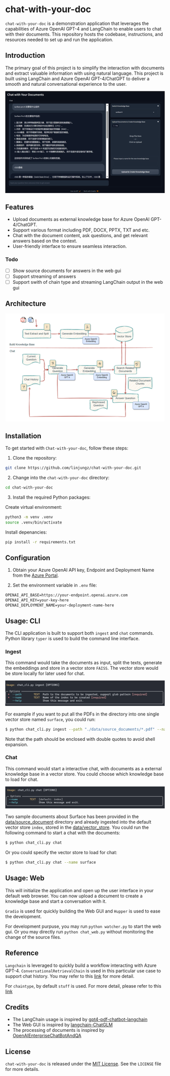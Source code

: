 # chat-with-your-doc

`chat-with-your-doc` is a demonstration application that leverages the capabilities of Azure OpenAI GPT-4 and LangChain to enable users to chat with their documents. This repository hosts the codebase, instructions, and resources needed to set up and run the application.

## Introduction

The primary goal of this project is to simplify the interaction with documents and extract valuable information with using natural language. This project is built using LangChain and Azure OpenAI GPT-4/ChatGPT to deliver a smooth and natural conversational experience to the user.

![](static/web_ui.png)

## Features

- Upload documents as external knowledge base for Azure OpenAI GPT-4/ChatGPT.
- Support various format including PDF, DOCX, PPTX, TXT and etc.
- Chat with the document content, ask questions, and get relevant answers based on the context.
- User-friendly interface to ensure seamless interaction.

### Todo
- [ ] Show source documents for answers in the web gui
- [ ] Support streaming of answers
- [ ] Support swith of chain type and streaming LangChain output in the web gui

## Architecture

![](./static/architecture.png)

## Installation

To get started with `Chat-with-your-doc`, follow these steps:

1. Clone the repository:

```bash
git clone https://github.com/linjungz/chat-with-your-doc.git
```

2. Change into the `chat-with-your-doc` directory:

```bash
cd chat-with-your-doc
```

3. Install the required Python packages:

Create virtual environment:

```bash
python3 -m venv .venv
source .venv/bin/activate
```

Install depenancies:

```bash
pip install -r requirements.txt
```

## Configuration

1. Obtain your Azure OpenAI API key, Endpoint and Deployment Name from the [Azure Portal](https://portal.azure.com/).

2. Set the environment variable in `.env` file:

```
OPENAI_API_BASE=https://your-endpoint.openai.azure.com
OPENAI_API_KEY=your-key-here
OPENAI_DEPLOYMENT_NAME=your-deployment-name-here
```

## Usage: CLI

The CLI application is built to support both `ingest` and `chat` commands. Python library `typer` is used to build the command line interface.

### **Ingest**

This command would take the documents as input, split the texts, generate the embeddings and store in a vector store `FAISS`. The vector store would be store locally for later used for chat.

![](./static/cli_ingest.png)

For example if you want to put all the PDFs in the directory into one single vector store named `surface`, you could run:
    
```bash
$ python chat_cli.py ingest --path "./data/source_documents/*.pdf" --name surface
```
Note that the path should be enclosed with double quotes to avoid shell expansion.

### **Chat**

This command would start a interactive chat, with documents as a external knowledge base in a vector store. You could choose which knowledge base to load for chat. 

![CLI Chat](./static/cli_chat.png)

Two sample documents about Surface has been provided in the [data/source_document](data/source_documents) directory and already ingested into the default vector store `index`, stored in the [data/vector_store](data/vector_store). You could run the following command to start a chat with the documents:

```bash
$ python chat_cli.py chat
```

Or you could specify the vector store to load for chat:

```bash
$ python chat_cli.py chat --name surface
```

## Usage: Web

This will initialize the application and open up the user interface in your default web browser. You can now upload a document to create a knowledge base and start a conversation with it.

`Gradio` is used for quickly building the Web GUI and `Hupper` is used to ease the development.

For development purpuse, you may run `python watcher.py` to start the web gui. Or you may directly run `python chat_web.py` without monitoring the change of the source files.

## Reference

`Langchain` is leveraged to quickly build a workflow interacting with Azure GPT-4. `ConversationalRetrievalChain` is used in this particular use case to support chat history. You may refer to this [link](https://python.langchain.com/en/latest/modules/chains/index_examples/chat_vector_db.html) for more detail.

For `chaintype`, by default `stuff` is used. For more detail, please refer to this [link](https://docs.langchain.com/docs/components/chains/index_related_chains)

## Credits

- The LangChain usage is inspired by [gpt4-pdf-chatbot-langchain](https://github.com/mayooear/gpt4-pdf-chatbot-langchain)
- The Web GUI is inspired by [langchain-ChatGLM](https://github.com/imClumsyPanda/langchain-ChatGLM)
- The processing of documents is inspired by [OpenAIEnterpriseChatBotAndQA](https://github.com/RicZhou-MS/OpenAIEnterpriseChatBotAndQA)

## License

`chat-with-your-doc` is released under the [MIT License](LICENSE). See the `LICENSE` file for more details.
